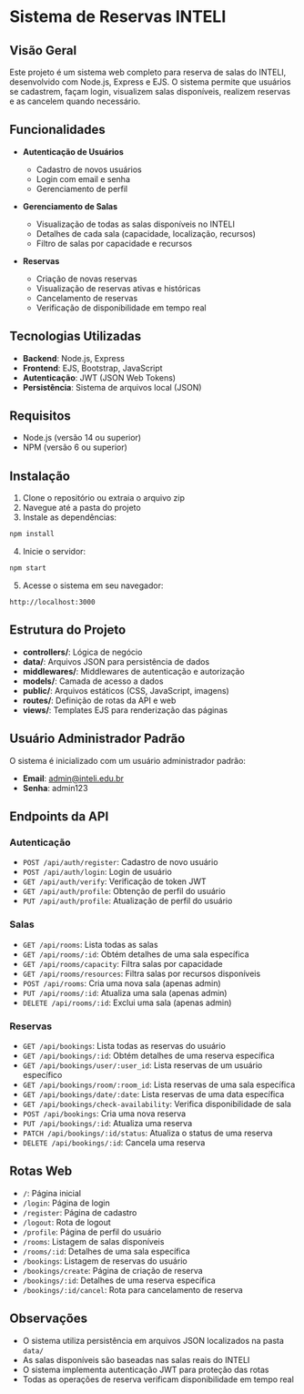 # Sistema de Reservas INTELI

## Visão Geral

Este projeto é um sistema web completo para reserva de salas do INTELI, desenvolvido com Node.js, Express e EJS. O sistema permite que usuários se cadastrem, façam login, visualizem salas disponíveis, realizem reservas e as cancelem quando necessário.

## Funcionalidades

- **Autenticação de Usuários**
  - Cadastro de novos usuários
  - Login com email e senha
  - Gerenciamento de perfil

- **Gerenciamento de Salas**
  - Visualização de todas as salas disponíveis no INTELI
  - Detalhes de cada sala (capacidade, localização, recursos)
  - Filtro de salas por capacidade e recursos

- **Reservas**
  - Criação de novas reservas
  - Visualização de reservas ativas e históricas
  - Cancelamento de reservas
  - Verificação de disponibilidade em tempo real

## Tecnologias Utilizadas

- **Backend**: Node.js, Express
- **Frontend**: EJS, Bootstrap, JavaScript
- **Autenticação**: JWT (JSON Web Tokens)
- **Persistência**: Sistema de arquivos local (JSON)

## Requisitos

- Node.js (versão 14 ou superior)
- NPM (versão 6 ou superior)

## Instalação

1. Clone o repositório ou extraia o arquivo zip
2. Navegue até a pasta do projeto
3. Instale as dependências:

```bash
npm install
```

4. Inicie o servidor:

```bash
npm start
```

5. Acesse o sistema em seu navegador:

```
http://localhost:3000
```

## Estrutura do Projeto

- **controllers/**: Lógica de negócio
- **data/**: Arquivos JSON para persistência de dados
- **middlewares/**: Middlewares de autenticação e autorização
- **models/**: Camada de acesso a dados
- **public/**: Arquivos estáticos (CSS, JavaScript, imagens)
- **routes/**: Definição de rotas da API e web
- **views/**: Templates EJS para renderização das páginas

## Usuário Administrador Padrão

O sistema é inicializado com um usuário administrador padrão:

- **Email**: admin@inteli.edu.br
- **Senha**: admin123

## Endpoints da API

### Autenticação
- `POST /api/auth/register`: Cadastro de novo usuário
- `POST /api/auth/login`: Login de usuário
- `GET /api/auth/verify`: Verificação de token JWT
- `GET /api/auth/profile`: Obtenção de perfil do usuário
- `PUT /api/auth/profile`: Atualização de perfil do usuário

### Salas
- `GET /api/rooms`: Lista todas as salas
- `GET /api/rooms/:id`: Obtém detalhes de uma sala específica
- `GET /api/rooms/capacity`: Filtra salas por capacidade
- `GET /api/rooms/resources`: Filtra salas por recursos disponíveis
- `POST /api/rooms`: Cria uma nova sala (apenas admin)
- `PUT /api/rooms/:id`: Atualiza uma sala (apenas admin)
- `DELETE /api/rooms/:id`: Exclui uma sala (apenas admin)

### Reservas
- `GET /api/bookings`: Lista todas as reservas do usuário
- `GET /api/bookings/:id`: Obtém detalhes de uma reserva específica
- `GET /api/bookings/user/:user_id`: Lista reservas de um usuário específico
- `GET /api/bookings/room/:room_id`: Lista reservas de uma sala específica
- `GET /api/bookings/date/:date`: Lista reservas de uma data específica
- `GET /api/bookings/check-availability`: Verifica disponibilidade de sala
- `POST /api/bookings`: Cria uma nova reserva
- `PUT /api/bookings/:id`: Atualiza uma reserva
- `PATCH /api/bookings/:id/status`: Atualiza o status de uma reserva
- `DELETE /api/bookings/:id`: Cancela uma reserva

## Rotas Web

- `/`: Página inicial
- `/login`: Página de login
- `/register`: Página de cadastro
- `/logout`: Rota de logout
- `/profile`: Página de perfil do usuário
- `/rooms`: Listagem de salas disponíveis
- `/rooms/:id`: Detalhes de uma sala específica
- `/bookings`: Listagem de reservas do usuário
- `/bookings/create`: Página de criação de reserva
- `/bookings/:id`: Detalhes de uma reserva específica
- `/bookings/:id/cancel`: Rota para cancelamento de reserva

## Observações

- O sistema utiliza persistência em arquivos JSON localizados na pasta `data/`
- As salas disponíveis são baseadas nas salas reais do INTELI
- O sistema implementa autenticação JWT para proteção das rotas
- Todas as operações de reserva verificam disponibilidade em tempo real